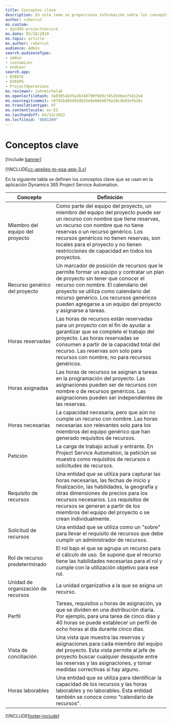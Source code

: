 ```yaml
---
title: Conceptos clave
description: En este tema se proporciona información sobre los conceptos clave para la administración de recursos en Project Service Automation.
author: ruhercul
ms.custom:
- dyn365-projectservice
ms.date: 03/28/2019
ms.topic: article
ms.author: ruhercul
audience: Admin
search.audienceType:
- admin
- customizer
- enduser
search.app:
- D365CE
- D365PS
- ProjectOperations
ms.reviewer: johnmichalak
ms.openlocfilehash: 3a0305ab35a28348798f9d9c7452b3bee75412e4
ms.sourcegitcommit: c0792bd65d92db25e0e8864879a19c4b93efb10c
ms.translationtype: HT
ms.contentlocale: es-ES
ms.lasthandoff: 04/14/2022
ms.locfileid: "8601269"
---
```

# <a name="key-concepts"></a>Conceptos clave

[!include [banner](../includes/psa-now-project-operations.md)]

[!INCLUDE[cc-applies-to-psa-app-3.x](../includes/cc-applies-to-psa-app-3x.md)]

En la siguiente tabla se definen los conceptos clave que se usan en la aplicación Dynamics 365 Project Service Automation.

| Concepto                    | Definición |
|----------------------------|------------|
| Miembro del equipo del proyecto        | Como parte del equipo del proyecto, un miembro del equipo del proyecto puede ser un recurso con nombre que tiene reservas, un recurso con nombre que no tiene reservas o un recurso genérico. Los recursos genéricos no tienen reservas, son locales para el proyecto y no tienen restricciones de capacidad en todos los proyectos. |
| Recurso genérico del proyecto   | Un marcador de posición de recursos que le permite formar un equipo y contratar un plan de proyecto sin tener que conocer el recurso con nombre. El calendario del proyecto se utiliza como calendario del recurso genérico. Los recursos genéricos pueden agregarse a un equipo del proyecto y asignarse a tareas. |
| Horas reservadas               | Las horas de recursos están reservadas para un proyecto con el fin de ayudar a garantizar que se complete el trabajo del proyecto. Las horas reservadas se consumen a partir de la capacidad total del recurso. Las reservas son solo para recursos con nombre, no para recursos genéricos. |
| Horas asignadas             | Las horas de recursos se asignan a tareas en la programación del proyecto. Las asignaciones pueden ser de recursos con nombre o de recursos genéricos. Las asignaciones pueden ser independientes de las reservas. |
| Horas necesarias             | La capacidad necesaria, pero que aún no cumple un recurso con nombre. Las horas necesarias son relevantes solo para los miembros del equipo genérico que han generado requisitos de recursos. |
| Petición                     | La carga de trabajo actual y entrante. En Project Service Automation, la petición se muestra como requisitos de recursos o solicitudes de recursos. |
| Requisito de recursos       | Una entidad que se utiliza para capturar las horas necesarias, las fechas de inicio y finalización, las habilidades, la geografía y otras dimensiones de precios para los recursos necesarios. Los requisitos de recursos se generan a partir de los miembros del equipo del proyecto o se crean individualmente. |
| Solicitud de recursos           | Una entidad que se utiliza como un "sobre" para llevar el requisito de recursos que debe cumplir un administrador de recursos. |
| Rol de recurso predeterminado      | El rol bajo el que se agrupa un recurso para el cálculo de uso. Se supone que el recurso tiene las habilidades necesarias para el rol y cumple con la utilización objetivo para ese rol. |
| Unidad de organización de recursos | La unidad organizativa a la que se asigna un recurso. |
| Perfil                    | Tareas, requisitos u horas de asignación, ya que se dividen en una distribución diaria. Por ejemplo, para una tarea de cinco días y 40 horas se puede establecer un perfil de ocho horas al día durante cinco días. |
| Vista de conciliación        | Una vista que muestra las reservas y asignaciones para cada miembro del equipo del proyecto. Esta vista permite al jefe de proyecto buscar cualquier desajuste entre las reservas y las asignaciones, y tomar medidas correctivas si hay alguno. |
| Horas laborables                 | Una entidad que se utiliza para identificar la capacidad de los recursos y las horas laborables y no laborables. Esta entidad también se conoce como "calendario de recursos". |


[!INCLUDE[footer-include](../includes/footer-banner.md)]
